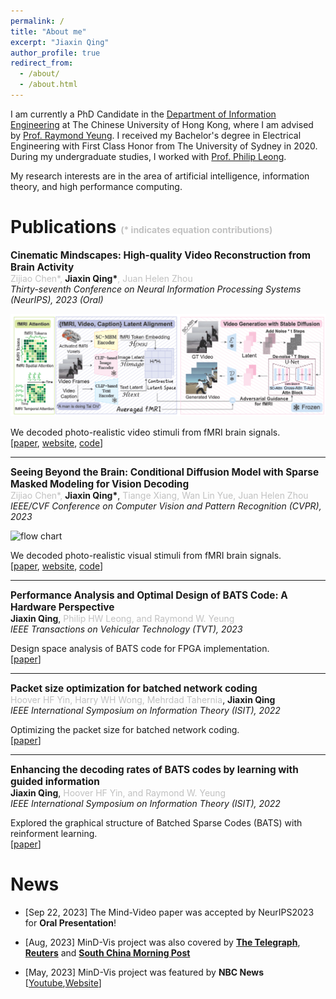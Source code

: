 ```yaml
---
permalink: /
title: "About me"
excerpt: "Jiaxin Qing"
author_profile: true
redirect_from: 
  - /about/
  - /about.html
---
```


I am currently a PhD Candidate in the [Department of Information Engineering](https://www.ie.cuhk.edu.hk/) at The Chinese University of Hong Kong, where I am advised by [Prof. Raymond Yeung](https://www.ie.cuhk.edu.hk/faculty/yeung-wai-ho-raymond/). I received my Bachelor's degree in Electrical Engineering with First Class Honor from The University of Sydney in 2020. During my undergraduate studies, I worked with [Prof. Philip Leong](https://www.sydney.edu.au/engineering/about/our-people/academic-staff/philip-leong.html). 

My research interests are in the area of artificial intelligence, information theory, and high performance computing. 

Publications <span style="color:#99999999; font-size: 50%">(* indicates equation contributions)</span>
======

<span style="font-size: 110%">**Cinematic Mindscapes: High-quality Video Reconstruction from Brain Activity**</span>    
<span style="color:#99999999">Zijiao Chen\*, </span> __Jiaxin Qing\*__<span style="color:#99999999">, Juan Helen Zhou</span>  
*Thirty-seventh Conference on Neural Information Processing Systems (NeurIPS), 2023 (Oral)*

![flow chart](/images/nips.png "flow chart")

We decoded photo-realistic video stimuli from fMRI brain signals.  
[[paper](https://arxiv.org/pdf/2305.11675.pdf),
[website](https://mind-video.com/),
[code](https://github.com/jqin4749/MindVideo)]


---
<span style="font-size: 110%">**Seeing Beyond the Brain: Conditional Diffusion Model with Sparse Masked Modeling for Vision Decoding**</span>       
<span style="color:#99999999">Zijiao Chen\*,</span> __Jiaxin Qing\*__, <span style="color:#99999999">Tiange Xiang, Wan Lin Yue, Juan Helen Zhou</span>       
*IEEE/CVF Conference on Computer Vision and Pattern Recognition (CVPR), 2023*

![flow chart](/images/cvpr.png "flow chart")

We decoded photo-realistic visual stimuli from fMRI brain signals.  
[[paper](https://openaccess.thecvf.com/content/CVPR2023/papers/Chen_Seeing_Beyond_the_Brain_Conditional_Diffusion_Model_With_Sparse_Masked_CVPR_2023_paper.pdf),
[website](https://mind-vis.github.io/),
[code](https://github.com/zjc062/mind-vis)]

---
<span style="font-size: 110%">**Performance Analysis and Optimal Design of BATS Code: A Hardware Perspective**</span>  
**Jiaxin Qing**, <span style="color:#99999999">Philip HW Leong, and Raymond W. Yeung</span>   
*IEEE Transactions on Vehicular Technology (TVT), 2023*

Design space analysis of BATS code for FPGA implementation.  
[[paper](https://ieeexplore.ieee.org/abstract/document/10081278)]


---
<span style="font-size: 110%">**Packet size optimization for batched network coding**</span>  
<span style="color:#99999999">Hoover HF Yin, Harry WH Wong, Mehrdad Tahernia</span>, **Jiaxin Qing**   
*IEEE International Symposium on Information Theory (ISIT), 2022*

Optimizing the packet size for batched network coding.  
[[paper](https://ieeexplore.ieee.org/abstract/document/9834338)]


---
<span style="font-size: 110%">**Enhancing the decoding rates of BATS codes by learning with guided information**</span>   
**Jiaxin Qing**, <span style="color:#99999999">Hoover HF Yin, and Raymond W. Yeung</span>  
*IEEE International Symposium on Information Theory (ISIT), 2022*

Explored the graphical structure of Batched Sparse Codes (BATS) with reinforment learning.   
[[paper](https://ieeexplore.ieee.org/abstract/document/9834581)]


News
======
- [Sep 22, 2023] The Mind-Video paper was accepted by NeurIPS2023 for **Oral Presentation**!

- [Aug, 2023] MinD-Vis project was also covered by [**The Telegraph**](https://www.telegraph.co.uk/global-health/science-and-disease/ai-artificial-intelligence-brain-research/), [**Reuters**](https://www.cnbctv18.com/technology/national-university-of-singapore-researchers-develop-mind-reading-ai-technology-17549301.htm) and [**South China Morning Post**](https://www.youtube.com/watch?v=2PS8MyEODn0)

- [May, 2023] MinD-Vis project was featured by **NBC News** [[Youtube](https://www.youtube.com/watch?v=TYbRNQ3LxwU),[Website](https://www.nbcnews.com/tech/tech-news/brain-waves-ai-can-sketch-picturing-rcna76096)]
